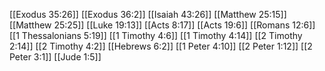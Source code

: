 [[Exodus 35:26]]
[[Exodus 36:2]]
[[Isaiah 43:26]]
[[Matthew 25:15]]
[[Matthew 25:25]]
[[Luke 19:13]]
[[Acts 8:17]]
[[Acts 19:6]]
[[Romans 12:6]]
[[1 Thessalonians 5:19]]
[[1 Timothy 4:6]]
[[1 Timothy 4:14]]
[[2 Timothy 2:14]]
[[2 Timothy 4:2]]
[[Hebrews 6:2]]
[[1 Peter 4:10]]
[[2 Peter 1:12]]
[[2 Peter 3:1]]
[[Jude 1:5]]
